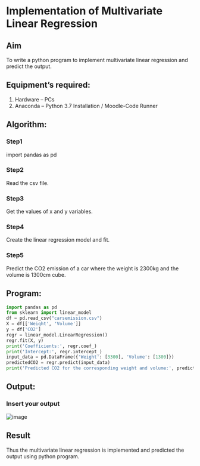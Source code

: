 # Implementation of Multivariate Linear Regression
## Aim
To write a python program to implement multivariate linear regression and predict the output.
## Equipment’s required:
1.	Hardware – PCs
2.	Anaconda – Python 3.7 Installation / Moodle-Code Runner
## Algorithm:
### Step1
import pandas as pd
### Step2
Read the csv file.
### Step3
Get the values of x and y variables.
### Step4
Create the linear regression model and fit.
### Step5
Predict the CO2 emission of a car where the weight is 2300kg and the volume is 1300cm cube.
## Program:
```python
import pandas as pd
from sklearn import linear_model
df = pd.read_csv("carsemission.csv")
X = df[['Weight', 'Volume']]
y = df['CO2']
regr = linear_model.LinearRegression()
regr.fit(X, y)
print('Coefficients:', regr.coef_)
print('Intercept:', regr.intercept_)
input_data = pd.DataFrame({'Weight': [3300], 'Volume': [1300]})
predictedCO2 = regr.predict(input_data)
print('Predicted CO2 for the corresponding weight and volume:', predictedCO2)

```
## Output:

### Insert your output
![image](https://github.com/user-attachments/assets/a0b5e0ab-8595-417e-8a03-f1e755ed31dc)
## Result
Thus the multivariate linear regression is implemented and predicted the output using python program.
